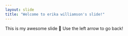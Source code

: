 ```yaml
---
layout: slide
title: "Welcome to erika williamson's slide!"
---
```

This is my awesome slide :tada:
Use the left arrow to go back!
